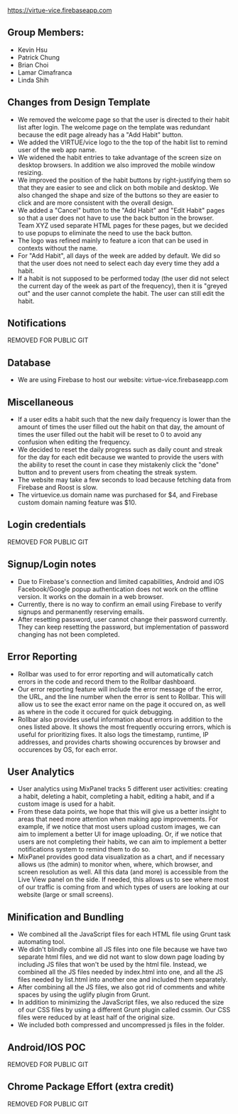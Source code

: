 https://virtue-vice.firebaseapp.com

## Group Members:
* Kevin Hsu
* Patrick Chung
* Brian Choi
* Lamar Cimafranca
* Linda Shih

## Changes from Design Template
* We removed the welcome page so that the user is directed to their habit list after login.  The welcome page 
on the template was redundant because the edit page already has a "Add Habit" button.
* We added the VIRTUE/vice logo to the the top of the habit list to remind user of the web app name. 
* We widened the habit entries to take advantage of the screen size on desktop browsers.  In addition we also
improved the mobile window resizing.
* We improved the position of the habit buttons by right-justifying them so that they are easier to see and click 
on both mobile and desktop.  We also changed the shape and size of the buttons so they are easier to click and 
are more consistent with the overall design.
* We added a "Cancel" button to the "Add Habit" and "Edit Habit" pages so that a user does not have to use the back 
button in the browser.  Team XYZ used separate HTML pages for these pages, but we decided to use popups to eliminate 
the need to use the back button.
* The logo was refined mainly to feature a icon that can be used in contexts without the name.
* For "Add Habit", all days of the week are added by default.  We did so that the user does not need to select each 
day every time they add a habit.
* If a habit is not supposed to be performed today (the user did not select the current day of the week as part of
the frequency), then it is "greyed out" and the user cannot complete the habit. The user can still edit the habit.

## Notifications
REMOVED FOR PUBLIC GIT

## Database
* We are using Firebase to host our website: virtue-vice.firebaseapp.com

## Miscellaneous
* If a user edits a habit such that the new daily frequency is lower than the amount of times the user filled out
 the habit on that day, the amount of times the user filled out the habit will be reset to 0 to avoid any confusion
 when editing the frequency.
* We decided to reset the daily progress such as daily count and streak for the day for each edit because we wanted
  to provide the users with the ability to reset the count in case they mistakenly click the "done" button and to prevent 
  users from cheating the streak system.
* The website may take a few seconds to load because fetching data from Firebase and Roost is slow.
* The virtuevice.us domain name was purchased for $4, and Firebase custom domain naming feature was $10.

## Login credentials
REMOVED FOR PUBLIC GIT

## Signup/Login notes
* Due to Firebase's connection and limited capabilities, Android and iOS Facebook/Google popup authentication does not work on the offline version. It works on the domain in a web browser.
* Currently, there is no way to confirm an email using Firebase to verify signups and permanently reserving emails.
* After resetting password, user cannot change their password currently. They can keep resetting the password, but implementation of password changing has not been completed.

## Error Reporting
* Rollbar was used to for error reporting and will automatically catch errors in the code and record them to the Rollbar dashboard.
* Our error reporting feature will include the error message of the error, the URL, and the line number when the error is sent to Rollbar.  This will allow us to see the exact error name on the page it occured on, as well as where in the code it occured for quick debugging.
* Rollbar also provides useful information about errors in addition to the ones listed above.  It shows the most frequently occuring errors, which is useful for prioritizing fixes.  It also logs the timestamp, runtime, IP addresses, and provides charts showing occurences by browser and occurences by OS, for each error.

## User Analytics
* User analytics using MixPanel tracks 5 different user activities: creating a habit, deleting a habit, completing a habit, editing a habit, and if a custom image is used for a habit.
* From these data points, we hope that this will give us a better insight to areas that need more attention when making app improvements. For example, if we notice that most users upload custom images, we can aim to implement a better UI for image uploading. Or, if we notice that users are not completing their habits, we can aim to implement a better notifications system to remind them to do so.
* MixPanel provides good data visualization as a chart, and if necessary allows us (the admin) to monitor when, where, which browser, and screen resolution as well. All this data (and more) is accessible from the Live View panel on the side. If needed, this allows us to see where most of our traffic is coming from and which types of users are looking at our website (large or small screens).

## Minification and Bundling
* We combined all the JavaScript files for each HTML file using Grunt task automating tool. 
* We didn't blindly combine all JS files into one file because we have two separate html files, and we did not want to slow down page loading by including JS files that won't be used by the html file. Instead, we combined all the JS files needed by index.html into one, and all the JS files needed by list.html into another one and included them separately.
* After combining all the JS files, we also got rid of comments and white spaces by using the uglify plugin from Grunt.
* In addition to minimizing the JavaScript files, we also reduced the size of our CSS files by using a different Grunt plugin called cssmin. Our CSS files were reduced by at least half of the original size.
* We included both compressed and uncompressed js files in the folder.

## Android/IOS POC
REMOVED FOR PUBLIC GIT

## Chrome Package Effort (extra credit)
REMOVED FOR PUBLIC GIT

